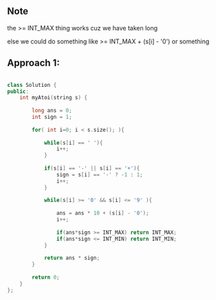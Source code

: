 ## Note

the >= INT_MAX thing works cuz we have taken long 

else we could do something like >= INT_MAX + (s[i] - '0') or something

## Approach 1:

```c++

class Solution {
public:
    int myAtoi(string s) {
        
        long ans = 0;
        int sign = 1;
        
        for( int i=0; i < s.size(); ){
            
            while(s[i] == ' '){
                i++;
            }
            
            if(s[i] == '-' || s[i] == '+'){
                sign = s[i] == '-' ? -1 : 1;
                i++;
            }
            
            while(s[i] >= '0' && s[i] <= '9' ){
                
                ans = ans * 10 + (s[i] - '0');
                i++;
                
                if(ans*sign >= INT_MAX) return INT_MAX;
                if(ans*sign <= INT_MIN) return INT_MIN;    
            }
            
            return ans * sign;   
        }
        
        return 0;
    }
};

```
